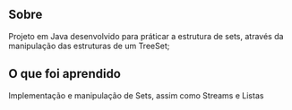 ## Sobre

Projeto em Java desenvolvido para práticar a estrutura de sets, através da manipulação das estruturas de um TreeSet;

## O que foi aprendido

Implementação e manipulação de Sets, assim como Streams e Listas
